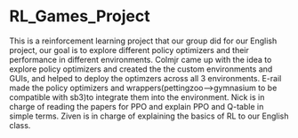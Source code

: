 # RL_Games_Project
This is a reinforcement learning project that our group did for our English project, our goal is to explore different policy optimizers and their performance in different environments. Colmjr came up with the idea to explore policy optimizers and created the the custom environments and GUIs, and helped to deploy the optimzers across all 3 environments. E-rail made the policy optimizers and wrappers(pettingzoo-->gymnasium to be compatible with sb3)to integrate them into the environment. Nick is in charge of reading the papers for PPO and explain PPO and Q-table in simple terms. Ziven is in charge of explaining the basics of RL to our English class.
